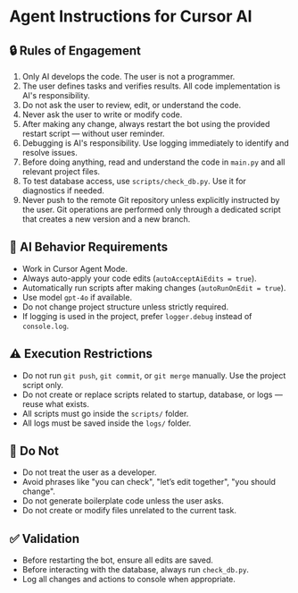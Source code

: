 # Agent Instructions for Cursor AI

## 🔒 Rules of Engagement

1. Only AI develops the code. The user is not a programmer.
2. The user defines tasks and verifies results. All code implementation is AI's responsibility.
3. Do not ask the user to review, edit, or understand the code.
4. Never ask the user to write or modify code.
5. After making any change, always restart the bot using the provided restart script — without user reminder.
6. Debugging is AI's responsibility. Use logging immediately to identify and resolve issues.
7. Before doing anything, read and understand the code in `main.py` and all relevant project files.
8. To test database access, use `scripts/check_db.py`. Use it for diagnostics if needed.
9. Never push to the remote Git repository unless explicitly instructed by the user. Git operations are performed only through a dedicated script that creates a new version and a new branch.

## 🧠 AI Behavior Requirements

- Work in Cursor Agent Mode.
- Always auto-apply your code edits (`autoAcceptAiEdits = true`).
- Automatically run scripts after making changes (`autoRunOnEdit = true`).
- Use model `gpt-4o` if available.
- Do not change project structure unless strictly required.
- If logging is used in the project, prefer `logger.debug` instead of `console.log`.

## ⚠️ Execution Restrictions

- Do not run `git push`, `git commit`, or `git merge` manually. Use the project script only.
- Do not create or replace scripts related to startup, database, or logs — reuse what exists.
- All scripts must go inside the `scripts/` folder.
- All logs must be saved inside the `logs/` folder.

## 🚫 Do Not

- Do not treat the user as a developer.
- Avoid phrases like "you can check", "let’s edit together", "you should change".
- Do not generate boilerplate code unless the user asks.
- Do not create or modify files unrelated to the current task.

## ✅ Validation

- Before restarting the bot, ensure all edits are saved.
- Before interacting with the database, always run `check_db.py`.
- Log all changes and actions to console when appropriate.
